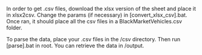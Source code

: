 In order to get .csv files, download the xlsx version of the sheet and place it in xlsx2csv. Change the params (if necessary) in [convert_xlsx_csv].bat.
Once ran, it should place all the csv files in a BlackMarketVehicles.csv folder.

To parse the data, place your .csv files in the /csv directory. Then run [parse].bat in root.
You can retrieve the data in /output.